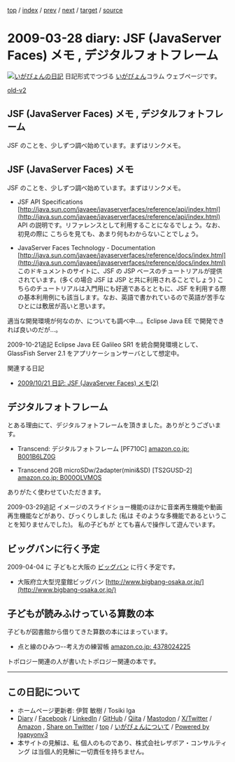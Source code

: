 [top](../index.html) 
 / [index](index.html) 
 / [prev](ig090326.html) 
 / [next](ig090403.html) 
 / [target](https://www.igapyon.jp/igapyon/diary/2009/ig090328.html) 
 / [source](https://github.com/igapyon/diary/blob/master/2009/ig090328.src.md) 

2009-03-28 diary: JSF (JavaServer Faces) メモ , デジタルフォトフレーム
=====================================================================================================
[![いがぴょんの日記](https://www.igapyon.jp/igapyon/diary/images/iga202308_64.jpg "いがぴょん")](https://www.igapyon.jp/igapyon/diary/memo/memoigapyon.html) 日記形式でつづる [いがぴょん](https://www.igapyon.jp/igapyon/diary/memo/memoigapyon.html)コラム ウェブページです。

[old-v2](ig090328-orig.html)

## JSF (JavaServer Faces) メモ , デジタルフォトフレーム

JSF のことを、少しずつ調べ始めています。まずはリンクメモ。


## JSF (JavaServer Faces) メモ

JSF のことを、少しずつ調べ始めています。まずはリンクメモ。

* JSF API Specifications
  [http://java.sun.com/javaee/javaserverfaces/reference/api/index.html](http://java.sun.com/javaee/javaserverfaces/reference/api/index.html)
  API の説明です。リファレンスとして利用することになるでしょう。なお、初見の際に こちらを見ても、あまり何もわからないことでしょう。
  
* JavaServer Faces Technology - Documentation
  [http://java.sun.com/javaee/javaserverfaces/reference/docs/index.html](http://java.sun.com/javaee/javaserverfaces/reference/docs/index.html)
  このドキュメントのサイトに、JSF の JSP ベースのチュートリアルが提供されています。(多くの場合 JSF は JSP と共に利用されることでしょう)
  こちらのチュートリアルは入門用にも好適であるとともに、JSF を利用する際の基本利用例にも該当します。なお、英語で書かれているので英語が苦手なひとには敷居が高いと思います。

適当な開発環境が何なのか、についても調べ中…。Eclipse Java EE で開発できれば良いのだが…。

2009-10-21追記 Eclipse Java EE Galileo SR1 を統合開発環境として、GlassFish Server 2.1 をアプリケーションサーバとして想定中。

関連する日記

* [2009/10/21 日記: JSF (JavaServer Faces) メモ(2)](ig091021.html)

## デジタルフォトフレーム

とある理由にて、デジタルフォトフレームを頂きました。ありがとうございます。

* Transcend: デジタルフォトフレーム [PF710C]
  [amazon.co.jp: B001B6LZ0G](http://www.amazon.co.jp/exec/obidos/ASIN/B001B6LZ0G/igapyondiary-22)
  
* Transcend 2GB microSDw/2adapter(mini&SD) [TS2GUSD-2]
  [amazon.co.jp: B000OLVMOS](http://www.amazon.co.jp/exec/obidos/ASIN/B000OLVMOS/igapyondiary-22)

ありがたく使わせていただきます。

2009-03-29追記 イメージのスライドショー機能のほかに音楽再生機能や動画再生機能などがあり、びっくりしました (私は そのような多機能であるということを知りませんでした)。 私の子どもが とても喜んで操作して遊んでいます。

## ビッグバンに行く予定

2009-04-04 に 子どもと大阪の [ビッグバン](http://www.bigbang-osaka.or.jp/) に行く予定です。

* 大阪府立大型児童館ビッグバン
  [http://www.bigbang-osaka.or.jp/](http://www.bigbang-osaka.or.jp/)

## 子どもが読みふけっている算数の本

子どもが図書館から借りてきた算数の本にはまっています。

* 点と線のひみつ--考え方の練習帳
  [amazon.co.jp: 4378024225](http://www.amazon.co.jp/exec/obidos/ASIN/4378024225/igapyondiary-22)

トポロジー関連の人が書いたトポロジー関連の本です。


----------------------------------------------------------------------------------------------------

## この日記について

* ホームページ更新者: 伊賀 敏樹 / Tosiki Iga
* [Diary](https://www.igapyon.jp/igapyon/diary/) / [Facebook](https://www.facebook.com/igapyon) / [LinkedIn](https://www.linkedin.com/in/toshikiiga) / [GitHub](https://github.com/igapyon) / [Qiita](https://qiita.com/igapyon) / [Mastodon](https://social.vivaldi.net/@igapyon) / [X/Twitter](https://twitter.com/ToshikiIga) / [Amazon](https://www.amazon.co.jp/%E4%BC%8A%E8%B3%80-%E6%95%8F%E6%A8%B9/e/B004LTQWCQ) ,
[Share on Twitter](https://twitter.com/intent/tweet?hashtags=igapyon%2Cdiary%2C%E3%81%84%E3%81%8C%E3%81%B4%E3%82%87%E3%82%93&text=JSF+%28JavaServer+Faces%29+%E3%83%A1%E3%83%A2+%2C+%E3%83%87%E3%82%B8%E3%82%BF%E3%83%AB%E3%83%95%E3%82%A9%E3%83%88%E3%83%95%E3%83%AC%E3%83%BC%E3%83%A0&url=https%3A%2F%2Fwww.igapyon.jp%2Figapyon%2Fdiary%2F2009%2Fig090328.html) / [top](../index.html) / [いがぴょんについて](https://www.igapyon.jp/igapyon/diary/memo/memoigapyon.html) / [Powered by Igapyonv3](https://github.com/igapyon/igapyonv3)
* 本サイトの見解は、私 個人のものであり、株式会社レザボア・コンサルティング は当個人的見解に一切責任を持ちません。 

